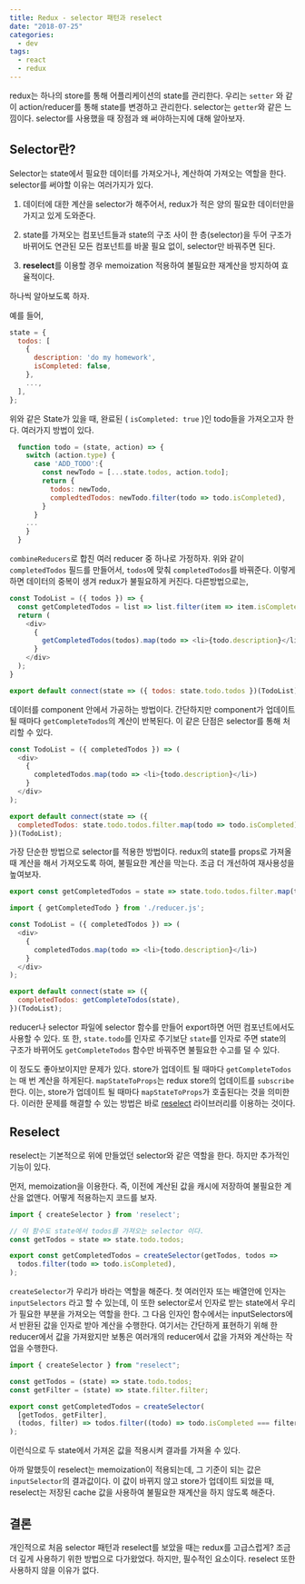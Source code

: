 ```yaml
---
title: Redux - selector 패턴과 reselect
date: "2018-07-25"
categories:
  - dev
tags:
  - react
  - redux
---
```


redux는 하나의 store를 통해 어플리케이션의 state를 관리한다. 우리는 `setter` 와 같이 action/reducer를 통해 state를 변경하고 관리한다. selector는 `getter`와 같은 느낌이다. selector를 사용했을 때 장점과 왜 써야하는지에 대해 알아보자.

<!--more-->

## Selector란?

Selector는 state에서 필요한 데이터를 가져오거나, 계산하여 가져오는 역할을 한다. selector를 써야할 이유는 여러가지가 있다.

1. 데이터에 대한 계산을 selector가 해주어서, redux가 적은 양의 필요한 데이터만을 가지고 있게 도와준다.

2. state를 가져오는 컴포넌트들과 state의 구조 사이 한 층(selector)을 두어 구조가 바뀌어도 연관된 모든 컴포넌트를 바꿀 필요 없이, selector만 바꿔주면 된다.

3. **reselect**를 이용할 경우 memoization 적용하여 불필요한 재계산을 방지하여 효율적이다.

하나씩 알아보도록 하자.

예를 들어,

```js
state = {
  todos: [
    {
      description: 'do my homework',
      isCompleted: false,
    },
    ...,
  ],
};
```

위와 같은 State가 있을 때, 완료된 ( `isCompleted: true` )인 todo들을 가져오고자 한다. 여러가지 방법이 있다.

```js:reducer.js
  function todo = (state, action) => {
    switch (action.type) {
      case 'ADD_TODO':{
        const newTodo = [...state.todos, action.todo];
        return {
          todos: newTodo,
          compledtedTodos: newTodo.filter(todo => todo.isCompleted),
        }
      }
    ...
    }
  }
```

`combineReducers`로 합친 여러 reducer 중 하나로 가정하자.
위와 같이 `completedTodos` 필드를 만들어서, `todos`에 맞춰 `completedTodos`를 바꿔준다. 이렇게 하면 데이터의 중복이 생겨 redux가 불필요하게 커진다. 다른방법으로는,

```jsx:todolist.js
const TodoList = ({ todos }) => {
  const getCompletedTodos = list => list.filter(item => item.isCompleted);
  return (
    <div>
      {
        getCompletedTodos(todos).map(todo => <li>{todo.description}</li>)
      }
    </div>
  );
}

export default connect(state => ({ todos: state.todo.todos })(TodoList);
```

데이터를 component 안에서 가공하는 방법이다. 간단하지만 component가 업데이트 될 때마다 `getCompleteTodos`의 계산이 반복된다. 이 같은 단점은 selector를 통해 처리할 수 있다.

```jsx:todolist.js
const TodoList = ({ completedTodos }) => (
  <div>
    {
      completedTodos.map(todo => <li>{todo.description}</li>)
    }
  </div>
);

export default connect(state => ({
  completedTodos: state.todo.todos.filter.map(todo => todo.isCompleted),
})(TodoList);
```

가장 단순한 방법으로 selector를 적용한 방법이다. redux의 state를 props로 가져올 때 계산을 해서 가져오도록 하여, 불필요한 계산을 막는다. 조금 더 개선하여 재사용성을 높여보자.

```js:reducer.js
export const getCompletedTodos = state => state.todo.todos.filter.map(todo => todo.isCompleted);
```

```jsx:todolist.js
import { getCompletedTodo } from './reducer.js';

const TodoList = ({ completedTodos }) => (
  <div>
    {
      completedTodos.map(todo => <li>{todo.description}</li>)
    }
  </div>
);

export default connect(state => ({
  completedTodos: getCompleteTodos(state),
})(TodoList);
```

reducer나 selector 파일에 selector 함수를 만들어 export하면 어떤 컴포넌트에서도 사용할 수 있다. 또 한, `state.todo`를 인자로 주기보단 `state`를 인자로 주면 state의 구조가 바뀌어도 `getCompleteTodos` 함수만 바꿔주면 불필요한 수고를 덜 수 있다.

이 정도도 좋아보이지만 문제가 있다. store가 업데이트 될 때마다 `getCompleteTodos`는 매 번 계산을 하게된다. `mapStateToProps`는 redux store의 업데이트를 `subscribe` 한다. 이는, store가 업데이트 될 때마다 `mapStateToProps`가 호출된다는 것을 의미한다. 이러한 문제를 해결할 수 있는 방법은 바로 [reselect](https://github.com/reduxjs/reselect) 라이브러리를 이용하는 것이다.

## Reselect

reselect는 기본적으로 위에 만들었던 selector와 같은 역할을 한다. 하지만 추가적인 기능이 있다.

먼저, memoization을 이용한다. 즉, 이전에 계산된 값을 캐시에 저장하여 불필요한 계산을 없앤다. 어떻게 적용하는지 코드를 보자.

```js:reducer.js
import { createSelector } from 'reselect';

// 이 함수도 state에서 todos를 가져오는 selector 이다.
const getTodos = state => state.todo.todos;

export const getCompletedTodos = createSelector(getTodos, todos =>
  todos.filter(todo => todo.isCompleted),
);
```

`createSelector`가 우리가 바라는 역할을 해준다. 첫 여러인자 또는 배열안에 인자는 `inputSelectors` 라고 할 수 있는데, 이 또한 selector로서 인자로 받는 state에서 우리가 필요한 부분을 가져오는 역할을 한다. 그 다음 인자인 함수에서는 inputSelectors에서 반환된 값을 인자로 받아 계산을 수행한다. 여기서는 간단하게 표현하기 위해 한 reducer에서 값을 가져왔지만 보통은 여러개의 reducer에서 값을 가져와 계산하는 작업을 수행한다.

```js
import { createSelector } from "reselect";

const getTodos = (state) => state.todo.todos;
const getFilter = (state) => state.filter.filter;

export const getCompletedTodos = createSelector(
  [getTodos, getFilter],
  (todos, filter) => todos.filter((todo) => todo.isCompleted === filter)
);
```

이런식으로 두 state에서 가져온 값을 적용시켜 결과를 가져올 수 있다.

아까 말했듯이 reselect는 memoization이 적용되는데, 그 기준이 되는 값은 `inputSelector`의 결과값이다. 이 값이 바뀌지 않고 store가 업데이트 되었을 때, reselect는 저장된 cache 값을 사용하여 불필요한 재계산을 하지 않도록 해준다.

## 결론

개인적으로 처음 selector 패턴과 reselect를 보았을 때는 redux를 고급스럽게? 조금 더 깊게 사용하기 위한 방법으로 다가왔었다. 하지만, 필수적인 요소이다. reselect 또한 사용하지 않을 이유가 없다.
